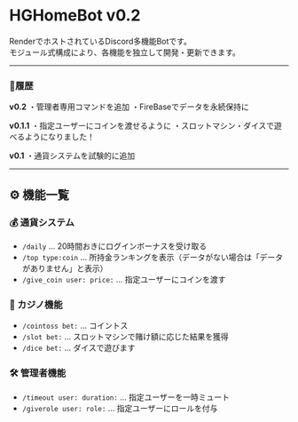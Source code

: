 # HGHomeBot v0.2

RenderでホストされているDiscord多機能Botです。  
モジュール式構成により、各機能を独立して開発・更新できます。

---

### 🔄履歴
**v0.2**
・管理者専用コマンドを追加
・FireBaseでデータを永続保持に

**v0.1.1**
・指定ユーザーにコインを渡せるように
・スロットマシン・ダイスで遊べるようになりました！

**v0.1**
・通貨システムを試験的に追加

---

## ⚙️ 機能一覧

### 💰 通貨システム
- `/daily` … 20時間おきにログインボーナスを受け取る  
- `/top type:coin` … 所持金ランキングを表示（データがない場合は「データがありません」と表示）
- `/give_coin user: price:` … 指定ユーザーにコインを渡す

### 🎰 カジノ機能
- `/cointoss bet:` … コイントス
- `/slot bet:` … スロットマシンで賭け額に応じた結果を獲得
- `/dice bet:` … ダイスで遊びます

### 🛠 管理者機能
- `/timeout user: duration:` … 指定ユーザーを一時ミュート
- `/giverole user: role:` … 指定ユーザーにロールを付与
